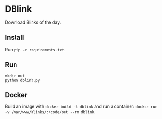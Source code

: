 DBlink
======
Download Blinks of the day.

Install
-------
Run `pip -r requirements.txt`.

Run
---
```
mkdir out
python dblink.py
```


Docker
------
Build an image with `docker build -t dblink` and run a container:
`docker run -v /var/www/blinks/:/code/out --rm dblink`.
 
